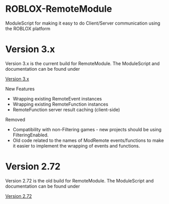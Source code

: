 # ROBLOX-RemoteModule
ModuleScript for making it easy to do Client/Server communication using the ROBLOX platform

Version 3.x
===========
Version 3.x is the current build for RemoteModule. The ModuleScript and documentation can be found under

[Version 3.x](Version-3.x/)

New Features
* Wrapping existing RemoteEvent instances
* Wrapping existing RemoteFunction instances
* RemoteFunction server result caching (client-side)

Removed
* Compatibility with non-Filtering games - new projects should be using FilteringEnabled.
* Old code related to the names of ModRemote events/functions to make it easier to implement the wrapping of events and functions.

Version 2.72
===========
Version 2.72 is the old build for RemoteModule. The ModuleScript and documentation can be found under

[Version 2.72](Version-2.72/)
